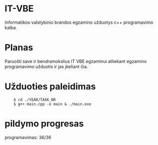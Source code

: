 # IT-VBE
Informatikos valstybinio brandos egzamino užduotys c++ programavimo kalba.

# Planas
Paruošti save ir bendramokslius IT VBE egzaminui atliekant egzamino programavimo užduotis
ir jas įkeliant čia.

# Užduoties paleidimas

        $ cd ./YEAR/TASK_NR
        $ g++ main.cpp -o main & ./main.exe

# pildymo progresas

programavimas: 36/36

